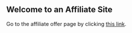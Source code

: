 ## Welcome to an Affiliate Site

Go to the affiliate offer page by clicking [this link](https://www1.uatcarnival.com/registration/promotions/awg).
